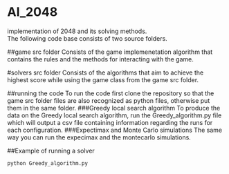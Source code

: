 # AI_2048
 implementation of 2048 and its solving methods.<br />
 The following code base consists of two source folders.
 
 ##game src folder
 Consists of the game implemenetation algorithm that contains the rules and the methods for interacting with the game.
 
 #solvers src folder
 Consists of the algorithms that aim to achieve the highest score while using the game class from the game src folder.
 
 ##running the code
 To run the code first clone the repository so that the game src folder files are also recognized as python files, otherwise put them in the same folder.
 ###Greedy local search algorithm
 To produce the data on the Greedy local search algorithm, run the Greedy_algorithm.py file which will output a csv file containing information regarding the runs for each configuration.
 ###Expectimax and Monte Carlo simulations
 The same way you can run the expecimax and the montecarlo simulations.

##Example of running a solver 
 ```bash
python Greedy_algorithm.py
```